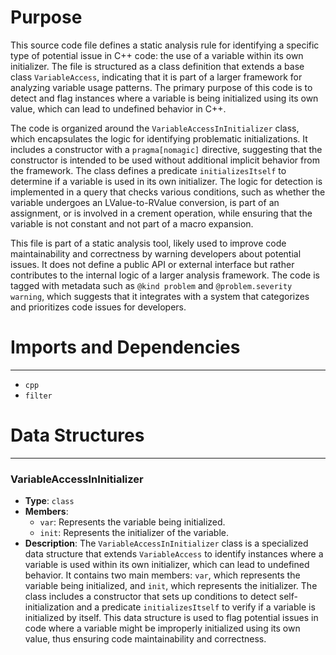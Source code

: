 # Purpose
This source code file defines a static analysis rule for identifying a specific type of potential issue in C++ code: the use of a variable within its own initializer. The file is structured as a class definition that extends a base class `VariableAccess`, indicating that it is part of a larger framework for analyzing variable usage patterns. The primary purpose of this code is to detect and flag instances where a variable is being initialized using its own value, which can lead to undefined behavior in C++.

The code is organized around the `VariableAccessInInitializer` class, which encapsulates the logic for identifying problematic initializations. It includes a constructor with a `pragma[nomagic]` directive, suggesting that the constructor is intended to be used without additional implicit behavior from the framework. The class defines a predicate `initializesItself` to determine if a variable is used in its own initializer. The logic for detection is implemented in a query that checks various conditions, such as whether the variable undergoes an LValue-to-RValue conversion, is part of an assignment, or is involved in a crement operation, while ensuring that the variable is not constant and not part of a macro expansion.

This file is part of a static analysis tool, likely used to improve code maintainability and correctness by warning developers about potential issues. It does not define a public API or external interface but rather contributes to the internal logic of a larger analysis framework. The code is tagged with metadata such as `@kind problem` and `@problem.severity warning`, which suggests that it integrates with a system that categorizes and prioritizes code issues for developers.
# Imports and Dependencies

---
- `cpp`
- `filter`


# Data Structures

---
### VariableAccessInInitializer
- **Type**: `class`
- **Members**:
    - `var`: Represents the variable being initialized.
    - `init`: Represents the initializer of the variable.
- **Description**: The `VariableAccessInInitializer` class is a specialized data structure that extends `VariableAccess` to identify instances where a variable is used within its own initializer, which can lead to undefined behavior. It contains two main members: `var`, which represents the variable being initialized, and `init`, which represents the initializer. The class includes a constructor that sets up conditions to detect self-initialization and a predicate `initializesItself` to verify if a variable is initialized by itself. This data structure is used to flag potential issues in code where a variable might be improperly initialized using its own value, thus ensuring code maintainability and correctness.


